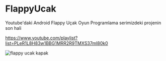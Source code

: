 # FlappyUcak

Youtube'daki Android Flappy Uçak Oyun Programlama serimizdeki projenin son hali

https://www.youtube.com/playlist?list=PLeR1L8H83w1BBG1MRR2R9TMXS37mI80k0

![flappy ucak kapak](https://cloud.githubusercontent.com/assets/12757775/15990466/9f41eca6-309b-11e6-82b6-61216c5acaee.png)
